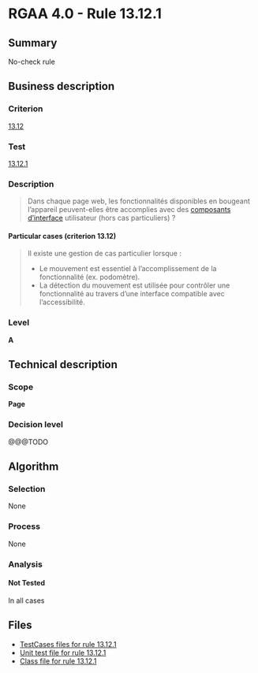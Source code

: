 # RGAA 4.0 - Rule 13.12.1

## Summary

No-check rule

## Business description

### Criterion

[13.12](https://www.numerique.gouv.fr/publications/rgaa-accessibilite/methode/criteres/#crit-13-12)

### Test

[13.12.1](https://www.numerique.gouv.fr/publications/rgaa-accessibilite/methode/criteres/#test-13-12-1)

### Description

> Dans chaque page web, les fonctionnalités disponibles en bougeant l’appareil peuvent-elles être accomplies avec des [composants d’interface](https://www.numerique.gouv.fr/publications/rgaa-accessibilite/methode/glossaire/#composant-d-interface) utilisateur (hors cas particuliers) ?

#### Particular cases (criterion 13.12)

> Il existe une gestion de cas particulier lorsque :
> 
> * Le mouvement est essentiel à l’accomplissement de la fonctionnalité (ex. podomètre).
> * La détection du mouvement est utilisée pour contrôler une fonctionnalité au travers d’une interface compatible avec l’accessibilité.

### Level

**A**


## Technical description

### Scope

**Page**

### Decision level

@@@TODO


## Algorithm

### Selection

None

### Process

None

### Analysis

#### Not Tested

In all cases


## Files

- [TestCases files for rule 13.12.1](https://gitlab.com/asqatasun/Asqatasun/-/tree/v5/rules/rules-rgaa4.0/src/test/resources/testcases/rgaa40/Rgaa40Rule131201/)
- [Unit test file for rule 13.12.1](https://gitlab.com/asqatasun/Asqatasun/-/blob/v5/rules/rules-rgaa4.0/src/test/java/org/asqatasun/rules/rgaa40/Rgaa40Rule131201Test.java)
- [Class file for rule 13.12.1](https://gitlab.com/asqatasun/Asqatasun/-/blob/v5/rules/rules-rgaa4.0/src/main/java/org/asqatasun/rules/rgaa40/Rgaa40Rule131201.java)


